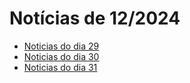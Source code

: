 # Notícias de 12/2024

- [ Noticias do dia 29](./29.md)
- [ Noticias do dia 30](./30.md)
- [ Noticias do dia 31](./31.md)
